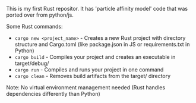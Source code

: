 This is my first Rust repositor. It has 'particle affinity model' code that was ported over from python/js.

Some Rust commands:
- `cargo new <project_name>` - Creates a new Rust project with directory structure and Cargo.toml (like package.json in JS or requirements.txt in Python)
- `cargo build` - Compiles your project and creates an executable in target/debug/
- `cargo run` - Compiles and runs your project in one command
- `cargo clean` - Removes build artifacts from the target/ directory

Note: No virtual environment management needed (Rust handles dependencies differently than Python)
